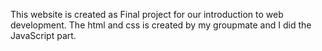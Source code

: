 This website is created as Final project for our introduction to web development. The html and css is created by my groupmate and I did the JavaScript part.
